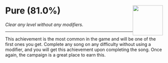 # Pure (81.0%) <img style="float: right;" src="https://cdn.cloudflare.steamstatic.com/steamcommunity/public/images/apps/620980/78d56dfeae84c7c73f46d844de748a2a13a841d9.jpg" width="96" height="96">

_Clear any level without any modifiers._

---

This achievement is the most common in the game and will be one of the first ones you get. Complete any song on any difficulty without using a modifier, and you will get this achievement upon completing the song. Once again, the campaign is a great place to earn this.